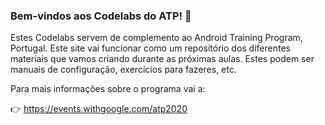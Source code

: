 ### Bem-vindos aos Codelabs do ATP! 👋

Estes Codelabs servem de complemento ao Android Training Program, Portugal. Este site vai funcionar como um repositório dos diferentes materiais que vamos criando durante as próximas aulas. Estes podem ser manuais de configuração, exercícios para fazeres, etc.

Para mais informações sobre o programa vai a:

👉 https://events.withgoogle.com/atp2020